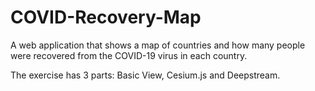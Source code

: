# COVID-Recovery-Map
A web application that shows a map of countries and how many people were recovered from the COVID-19 virus in each country. 

The exercise has 3 parts: Basic View, Cesium.js and Deepstream.
